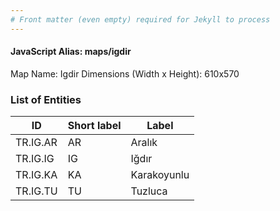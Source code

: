 ```yaml
---
# Front matter (even empty) required for Jekyll to process
---
```


#### JavaScript Alias: maps/igdir

Map Name: Igdir
Dimensions (Width x Height): 610x570





### List of Entities

ID | Short label | Label
---|---|---|
TR.IG.AR | AR | Aralık
TR.IG.IG | IG | Iğdır
TR.IG.KA | KA | Karakoyunlu
TR.IG.TU | TU | Tuzluca